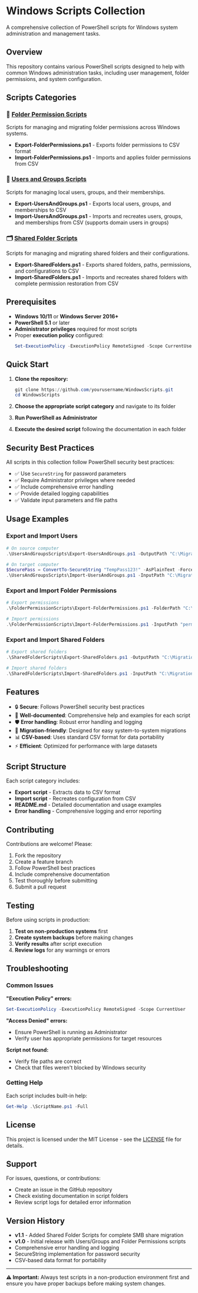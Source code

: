 # Windows Scripts Collection

A comprehensive collection of PowerShell scripts for Windows system administration and management tasks.

## Overview

This repository contains various PowerShell scripts designed to help with common Windows administration tasks, including user management, folder permissions, and system configuration.

## Scripts Categories

### 📁 [Folder Permission Scripts](./FolderPermissionScripts/)
Scripts for managing and migrating folder permissions across Windows systems.

- **Export-FolderPermissions.ps1** - Exports folder permissions to CSV format
- **Import-FolderPermissions.ps1** - Imports and applies folder permissions from CSV

### 👥 [Users and Groups Scripts](./UsersAndGroupsScripts/)
Scripts for managing local users, groups, and their memberships.

- **Export-UsersAndGroups.ps1** - Exports local users, groups, and memberships to CSV
- **Import-UsersAndGroups.ps1** - Imports and recreates users, groups, and memberships from CSV (supports domain users in groups)

### 🗂️ [Shared Folder Scripts](./SharedFolderScripts/)
Scripts for managing and migrating shared folders and their configurations.

- **Export-SharedFolders.ps1** - Exports shared folders, paths, permissions, and configurations to CSV
- **Import-SharedFolders.ps1** - Imports and recreates shared folders with complete permission restoration from CSV

## Prerequisites

- **Windows 10/11** or **Windows Server 2016+**
- **PowerShell 5.1** or later
- **Administrator privileges** required for most scripts
- Proper **execution policy** configured:
  ```powershell
  Set-ExecutionPolicy -ExecutionPolicy RemoteSigned -Scope CurrentUser
  ```

## Quick Start

1. **Clone the repository:**
   ```powershell
   git clone https://github.com/yourusername/WindowsScripts.git
   cd WindowsScripts
   ```

2. **Choose the appropriate script category** and navigate to its folder

3. **Run PowerShell as Administrator**

4. **Execute the desired script** following the documentation in each folder

## Security Best Practices

All scripts in this collection follow PowerShell security best practices:

- ✅ Use `SecureString` for password parameters
- ✅ Require Administrator privileges where needed
- ✅ Include comprehensive error handling
- ✅ Provide detailed logging capabilities
- ✅ Validate input parameters and file paths

## Usage Examples

### Export and Import Users
```powershell
# On source computer
.\UsersAndGroupsScripts\Export-UsersAndGroups.ps1 -OutputPath "C:\Migration\users.csv"

# On target computer
$SecurePass = ConvertTo-SecureString "TempPass123!" -AsPlainText -Force
.\UsersAndGroupsScripts\Import-UsersAndGroups.ps1 -InputPath "C:\Migration\users.csv" -DefaultPassword $SecurePass
```

### Export and Import Folder Permissions
```powershell
# Export permissions
.\FolderPermissionScripts\Export-FolderPermissions.ps1 -FolderPath "C:\SharedData" -OutputPath "permissions.csv"

# Import permissions
.\FolderPermissionScripts\Import-FolderPermissions.ps1 -InputPath "permissions.csv"
```

### Export and Import Shared Folders
```powershell
# Export shared folders
.\SharedFolderScripts\Export-SharedFolders.ps1 -OutputPath "C:\Migration\shares.csv"

# Import shared folders
.\SharedFolderScripts\Import-SharedFolders.ps1 -InputPath "C:\Migration\shares.csv" -CreateMissingFolders
```

## Features

- 🔒 **Secure**: Follows PowerShell security best practices
- 📝 **Well-documented**: Comprehensive help and examples for each script
- 🛡️ **Error handling**: Robust error handling and logging
- 🔄 **Migration-friendly**: Designed for easy system-to-system migrations
- 📊 **CSV-based**: Uses standard CSV format for data portability
- ⚡ **Efficient**: Optimized for performance with large datasets

## Script Structure

Each script category includes:
- **Export script** - Extracts data to CSV format
- **Import script** - Recreates configuration from CSV
- **README.md** - Detailed documentation and usage examples
- **Error handling** - Comprehensive logging and error reporting

## Contributing

Contributions are welcome! Please:

1. Fork the repository
2. Create a feature branch
3. Follow PowerShell best practices
4. Include comprehensive documentation
5. Test thoroughly before submitting
6. Submit a pull request

## Testing

Before using scripts in production:

1. **Test on non-production systems** first
2. **Create system backups** before making changes
3. **Verify results** after script execution
4. **Review logs** for any warnings or errors

## Troubleshooting

### Common Issues

**"Execution Policy" errors:**
```powershell
Set-ExecutionPolicy -ExecutionPolicy RemoteSigned -Scope CurrentUser
```

**"Access Denied" errors:**
- Ensure PowerShell is running as Administrator
- Verify user has appropriate permissions for target resources

**Script not found:**
- Verify file paths are correct
- Check that files weren't blocked by Windows security

### Getting Help

Each script includes built-in help:
```powershell
Get-Help .\ScriptName.ps1 -Full
```

## License

This project is licensed under the MIT License - see the [LICENSE](LICENSE) file for details.

## Support

For issues, questions, or contributions:
- Create an issue in the GitHub repository
- Check existing documentation in script folders
- Review script logs for detailed error information

## Version History

- **v1.1** - Added Shared Folder Scripts for complete SMB share migration
- **v1.0** - Initial release with Users/Groups and Folder Permissions scripts
- Comprehensive error handling and logging
- SecureString implementation for password security
- CSV-based data format for portability

---

**⚠️ Important:** Always test scripts in a non-production environment first and ensure you have proper backups before making system changes.
